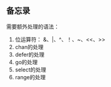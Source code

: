 ## 备忘录

需要额外处理的语法：
1. 位运算符： &、|、^、！、~、<<、>>
2. chan的处理
3. defer的处理
4. go的处理
5. select的处理
6. range的处理

[//]: # (7. 类型断言的处理)

[//]: # (8. 匿名函数的处理)

[//]: # (9. 递归函数的处理)

[//]: # (10. 闭包的处理)

[//]: # (11. panic的处理)

[//]: # (12. recover的处理)

[//]: # (13. 指针的处理)

[//]: # (14. map的处理)

[//]: # (15. slice的处理)

[//]: # (16. interface的处理)

[//]: # (17. 类型断言的处理)

[//]: # (18. 类型转换的处理)

[//]: # (19. 类型别名的处理)

[//]: # (20. 类型定义的处理)

[//]: # (21. 类型方法的处理)

[//]: # (22. 类型属性的处理)

[//]: # (23. 类型组合的处理)

[//]: # (24. 类型接口的处理)

[//]: # (25. 类型嵌套的处理)

[//]: # (26. 类型指针的处理)

[//]: # (27. 类型切片的处理)

[//]: # (28. 类型数组的处理)

[//]: # (29. 类型map的处理)

[//]: # (30. 类型channel的处理)

[//]: # (31. 类型函数的处理)

[//]: # (32. 类型结构体的处理)

[//]: # (33. 类型接口的处理)

[//]: # (34. 类型变量的处理)

[//]: # (35. 类型常量的处理)

[//]: # (36. 类型枚举的处理)

[//]: # (37. 类型错误的处理)

[//]: # (38. 类型异常的处理)

[//]: # (39. 类型断言的处理)

[//]: # (40. 类型转换的处理)

[//]: # (41. 类型别名的处理)

[//]: # (42. 类型定义的处理)

[//]: # (43. 类型方法的处理)

[//]: # (44. 类型属性的处理)

[//]: # (45. 类型组合的处理)

[//]: # (46. 类型接口的处理)

[//]: # (47. )